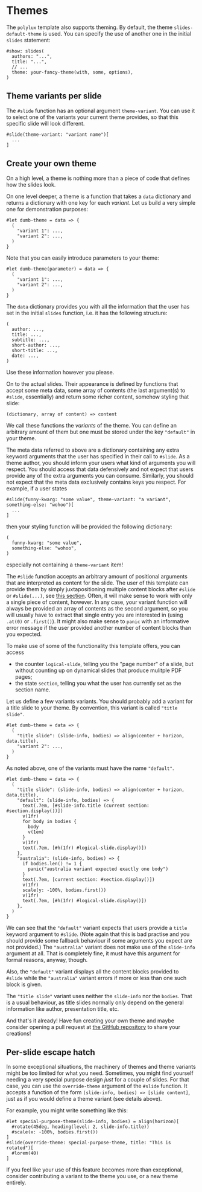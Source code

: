 # Themes
The `polylux` template also supports theming.
By default, the theme `slides-default-theme` is used.
You can specify the use of another one in the initial `slides` statement:
```typ
#show: slides(
  authors: "...",
  title: "...",
  // ...
  theme: your-fancy-theme(with, some, options),
)
```

## Theme variants per slide
The `#slide` function has an optional argument `theme-variant`.
You can use it to select one of the variants your current theme provides, so
that this specific slide will look different.
```typ
#slide(theme-variant: "variant name")[
  ...
]
```

## Create your own theme
On a high level, a theme is nothing more than a piece of code that defines how
the slides look.

On one level deeper, a theme is a function that takes a `data` dictionary and
returns a dictionary with one key for each _variant_.
Let us build a very simple one for demonstration purposes:
```typ
#let dumb-theme = data => {
  (
    "variant 1": ...,
    "variant 2": ...,
  )
}
```
Note that you can easily introduce parameters to your theme:
```typ
#let dumb-theme(parameter) = data => {
  (
    "variant 1": ...,
    "variant 2": ...,
  )
}
```

The `data` dictionary provides you with all the information that the user has
set in the initial `slides` function, i.e. it has the following structure:
```typ
(
  author: ...,
  title: ...,
  subtitle: ...,
  short-author: ...,
  short-title: ...,
  date: ...,
)
```
Use these information however you please.

On to the actual slides.
Their appearance is defined by functions that accept some meta data, some
array of contents (the last argument(s) to `#slide`, essentially) and return
some richer content, somehow styling that slide:
```typ
(dictionary, array of content) => content
```
We call these functions the _variants_ of the theme.
You can define an arbitrary amount of them but one must be stored under the key
`"default"` in your theme.

The meta data referred to above are a dictionary containing any extra keyword
arguments that the user has specified in their call to `#slide`.
As a theme author, you should inform your users what kind of arguments you will
respect.
You should access that data defensively and not expect that users provide any
of the extra arguments you can consume.
Similarly, you should not expect that the meta data exclusively contains keys
you respect.
For example, if a user states
```typ
#slide(funny-kwarg: "some value", theme-variant: "a variant", something-else: "wohoo")[
  ...
]
```
then your styling function will be provided the following dictionary:
```typ
(
  funny-kwarg: "some value",
  something-else: "wohoo",
)
```
especially not containing a `theme-variant` item!

The `#slide` function accepts an arbitrary amount of positional arguments that
are interpreted as content for the slide.
The user of this template can provide them by simply juxtapositioning multiple
content blocks after `#slide` or `#slide(...)`, see
[this section](./slide.html#slides-with-multiple-content-bodies).
Often, it will make sense to work with only a single piece of content,
however.
In any case, your variant function will always be provided an array of contents
as the second argument, so you will usually have to extract that single entry
you are interested in (using `.at(0)` or `.first()`).
It might also make sense to `panic` with an informative error message if the user
provided another number of content blocks than you expected.


To make use of some of the functionality this template offers, you can access
- the counter `logical-slide`, telling you the "page number" of a slide, but
  without counting up on dynamical slides that produce mulitple PDF pages;
- the state `section`, telling you what the user has currently set as the
  section name.

Let us define a few variants variants.
You should probably add a variant for a title slide to your theme.
By convention, this variant is called `"title slide"`.
```typ
#let dumb-theme = data => {
  (
    "title slide": (slide-info, bodies) => align(center + horizon, data.title),
    "variant 2": ...,
  )
}
```
As noted above, one of the variants must have the name `"default"`.

```typ
#let dumb-theme = data => {
  (
    "title slide": (slide-info, bodies) => align(center + horizon, data.title),
    "default": (slide-info, bodies) => {
      text(.7em, [#slide-info.title (current section: #section.display())])
      v(1fr)
      for body in bodies {
        body
        v(1em)
      }
      v(1fr)
      text(.7em, [#h(1fr) #logical-slide.display()])
    },
    "australia": (slide-info, bodies) => {
      if bodies.len() != 1 {
        panic("australia variant expected exactly one body")
      }
      text(.7em, [current section: #section.display()])
      v(1fr)
      scale(y: -100%, bodies.first())
      v(1fr)
      text(.7em, [#h(1fr) #logical-slide.display()])
    },
  )
}
```
We can see that the `"default"` variant expects that users provide a `title`
keyword argument to `#slide`.
(Note again that this is bad practise and you should provide some fallback
behaviour if some arguments you expect are not provided.)
The `"australia"` variant does not make use of the `slide-info` argument at all.
That is completely fine, it must have this argument for formal reasons, anyway,
though.

Also, the `"default"` variant displays all the content blocks provided to `#slide`
while the `"australia"` variant errors if more or less than one such block is
given.

The `"title slide"` variant uses neither the `slide-info` nor the `bodies`.
That is a usual behaviour, as title slides normally only depend on the general
information like author, presentation title, etc.

And that's it already!
Have fun creating your own theme and maybe consider opening a pull request
at [the GitHub repository](https://github.com/andreasKroepelin/polylux)
to share your creations!

## Per-slide escape hatch
In some exceptional situations, the machinery of themes and theme variants might
be too limited for what you need.
Sometimes, you might find yourself needing a very special purpose design _just_
for a couple of slides.
For that case, you can use the `override-theme` argument of the `#slide` function.
It accepts a function of the form `(slide-info, bodies) => [slide content]`, just
as if you would define a theme variant (see details above).

For example, you might write something like this:
```typ
#let special-purpose-theme(slide-info, bodies) = align(horizon)[
  #rotate(45deg, heading(level: 2, slide-info.title))
  #scale(x: -100%, bodies.first())
]
#slide(override-theme: special-purpose-theme, title: "This is rotated")[
  #lorem(40)
]
```

If you feel like your use of this feature becomes more than exceptional, consider
contributing a variant to the theme you use, or a new theme entirely.